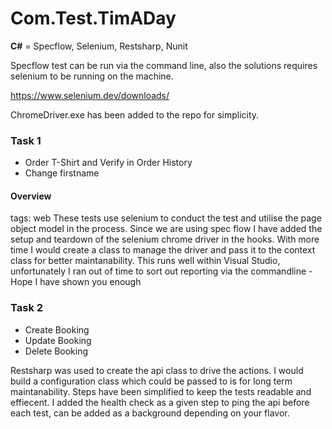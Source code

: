 # Com.Test.TimADay
**C#** = Specflow, Selenium, Restsharp, Nunit

Specflow test can be run via the command line, also the solutions requires selenium to be running on the machine.

https://www.selenium.dev/downloads/

ChromeDriver.exe has been added to the repo for simplicity.

### Task 1
- Order T-Shirt and Verify in Order History
- Change firstname

#### Overview
tags: web
These tests use selenium to conduct the test and utilise the page object model in the process. 
Since we are using spec flow I have added the setup and teardown of the selenium chrome driver in the hooks.
With more time I would create a class to manage the driver and pass it to the context class for better maintanability.
This runs well within Visual Studio, unfortunately I ran out of time to sort out reporting via the commandline - Hope I have shown you enough

### Task 2
- Create Booking
- Update Booking
- Delete Booking

Restsharp was used to create the api class to drive the actions. I would build a configuration class which could be passed to is for long term maintanability.
Steps have been simplified to keep the tests readable and effiecent. I added the health check as a given step to ping the api before each test, can be added as a background depending on your flavor.
